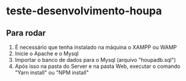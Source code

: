 # teste-desenvolvimento-houpa
## Para rodar
1. É necessário que tenha instalado na máquina o XAMPP ou WAMP
2. Inicie o Apache e o Mysql
3. Importar o banco de dados para o Mysql (arquivo "houpadb.sql")
4. Após isso na pasta do Server e na pasta Web, executar o comando "Yarn install" ou "NPM install"

